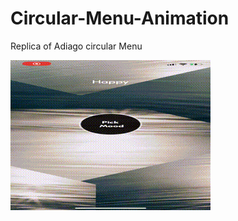 # Circular-Menu-Animation
Replica of Adiago circular Menu

![Alt text](RPReplay_Final1644756643.gif)

